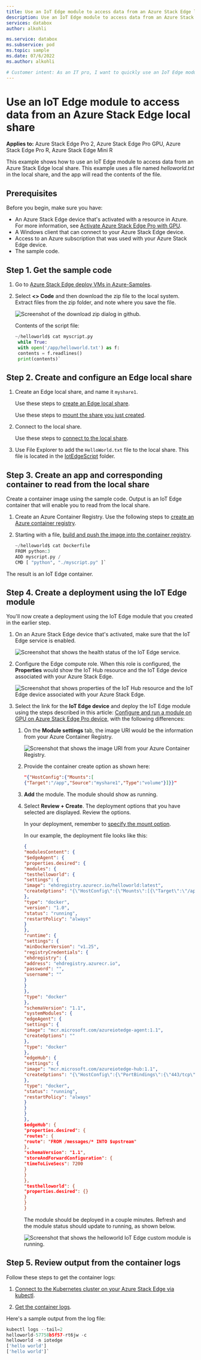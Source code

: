```yaml
---
title: Use an IoT Edge module to access data from an Azure Stack Edge local share.
description: Use an IoT Edge module to access data from an Azure Stack Edge local share.
services: databox
author: alkohli

ms.service: databox
ms.subservice: pod
ms.topic: sample
ms.date: 07/6/2022
ms.author: alkohli

# Customer intent: As an IT pro, I want to quickly use an IoT Edge module to access data from an Azure Stack Edge local share.
---
```


# Use an IoT Edge module to access data from an Azure Stack Edge local share

**Applies to:** Azure Stack Edge Pro 2, Azure Stack Edge Pro GPU, Azure Stack Edge Pro R, Azure Stack Edge Mini R

This example shows how to use an IoT Edge module to access data from an Azure Stack Edge local share. This example uses a file named *helloworld.txt* in the local share, and the app will read the contents of the file.

## Prerequisites

Before you begin, make sure you have:

- An Azure Stack Edge device that's activated with a resource in Azure. For more information, see [Activate Azure Stack Edge Pro with GPU](https://docs.microsoft.com/azure/databox-online/azure-stack-edge-gpu-deploy-activate).
- A Windows client that can connect to your Azure Stack Edge device.
- Access to an Azure subscription that was used with your Azure Stack Edge device.
- The sample code.

## Step 1. Get the sample code

1. Go to [Azure Stack Edge deploy VMs in Azure-Samples](https://github.com/Azure-Samples/azure-stack-edge-deploy-vms).

1. Select **<> Code** and then download the zip file to the local system. Extract files from the zip folder, and note where you save the file.

   ![Screenshot of the download zip dialog in github.](media/clone-or-download-the-zip-file-5.png)

   Contents of the script file:

   ```python
   ~/helloworld$ cat myscript.py
    while True:
    with open('/app/helloworld.txt') as f:
    contents = f.readlines()
    print(contents)`
   ```

## Step 2. Create and configure an Edge local share

1. Create an Edge local share, and name it `myshare1`.

   Use these steps to [create an Edge local share](https://docs.microsoft.com/azure/databox-online/azure-stack-edge-gpu-manage-shares#add-a-local-share).

   Use these steps to [mount the share you just created](https://docs.microsoft.com/azure/databox-online/azure-stack-edge-gpu-manage-shares#mount-a-share).

1. Connect to the local share.

   Use these steps to [connect to the local share](https://docs.microsoft.com/azure/databox-online/azure-stack-edge-gpu-deploy-add-shares#connect-to-the-share).

1. Use File Explorer to add the `HelloWorld.txt` file to the local share. This file is located in the  [IotEdgeScript](https://github.com/Azure-Samples/azure-stack-edge-deploy-vms/IotEdgeScript/) folder.

## Step 3. Create an app and corresponding container to read from the local share

Create a container image using the sample code. Output is an IoT Edge container that will enable you to read from the local share.

1. Create an Azure Container Registry. Use the following steps to [create an Azure container registry](https://docs.microsoft.com/azure/container-registry/container-registry-get-started-portal).

1. Starting with a file, [build and push the image into the container registry](https://docs.microsoft.com/azure/container-registry/container-registry-quickstart-task-cli#build-and-push-image-from-a-dockerfile).

   ```python
   ~/helloworld$ cat Dockerfile
   FROM python:3
   ADD myscript.py /
   CMD [ "python", "./myscript.py" ]`
   ```

The result is an IoT Edge container.

## Step 4. Create a deployment using the IoT Edge module

You'll now create a deployment using the IoT Edge module that you created in the earlier step.

1. On an Azure Stack Edge device that's activated, make sure that the IoT Edge service is enabled.

   ![Screenshot that shows the health status of the IoT Edge service.](media/iot-edge-service-status-1.png)

1. Configure the Edge compute role. When this role is configured, the **Properties** would show the IoT Hub resource and the IoT Edge device associated with your Azure Stack Edge.

   ![Screenshot that shows properties of the IoT Hub resource and the IoT Edge device associated with your Azure Stack Edge.](media/iot-edge-compute-role-properties-2.png)

1. Select the link for the **IoT Edge device** and deploy the IoT Edge module using the steps described in this article: [Configure and run a module on GPU on Azure Stack Edge Pro device](https://docs.microsoft.com/azure/databox-online/azure-stack-edge-gpu-configure-gpu-modules), with the following differences:

   1. On the **Module settings** tab, the image URI would be the information from your Azure Container Registry.

      ![Screenshot that shows the image URI from your Azure Container Registry.](media/iot-edge-module-image-uri-3.png)

   1. Provide the container create option as shown here:

      ```json
      "{"HostConfig":{"Mounts":[
      {"Target":"/app","Source":"myshare1","Type":"volume"}]}}"
      ```

   1. **Add** the module. The module should show as running.

   1. Select **Review + Create**. The deployment options that you have selected are displayed. Review the options.

      In your deployment, remember to [specify the mount option](https://microsoft.github.io/iotedge-k8s-doc/bp/storage/ase.html).

      In our example, the deployment file looks like this:

      ```json
      {
      "modulesContent": {
      "$edgeAgent": {
      "properties.desired": {
      "modules": {
      "testhelloworld": {
      "settings": {
      "image": "ehdregistry.azurecr.io/helloworld:latest",
      "createOptions": "{\"HostConfig\":{\"Mounts\":[{\"Target\":\"/app\",\"Source\":\"myshare1\",\"Type\":\"volume\"}]}}"
      },
      "type": "docker",
      "version": "1.0",
      "status": "running",
      "restartPolicy": "always"
      }
      },
      "runtime": {
      "settings": {
      "minDockerVersion": "v1.25",
      "registryCredentials": {
      "ehdregistry": {
      "address": "ehdregistry.azurecr.io",
      "password": "",
      "username": ""
      }
      }
      },
      "type": "docker"
      },
      "schemaVersion": "1.1",
      "systemModules": {
      "edgeAgent": {
      "settings": {
      "image": "mcr.microsoft.com/azureiotedge-agent:1.1",
      "createOptions": ""
      },
      "type": "docker"
      },
      "edgeHub": {
      "settings": {
      "image": "mcr.microsoft.com/azureiotedge-hub:1.1",
      "createOptions": "{\"HostConfig\":{\"PortBindings\":{\"443/tcp\":[{\"HostPort\":\"443\"}],\"5671/tcp\":[{\"HostPort\":\"5671\"}],\"8883/tcp\":[{\"HostPort\":\"8883\"}]}}}"
      },
      "type": "docker",
      "status": "running",
      "restartPolicy": "always"
      }
      }
      }
      },
      $edgeHub": {
      "properties.desired": {
      "routes": {
      "route": "FROM /messages/* INTO $upstream"
      },
      "schemaVersion": "1.1",
      "storeAndForwardConfiguration": {
      "timeToLiveSecs": 7200
      }
      }
      },
      "testhelloworld": {
      "properties.desired": {}
      }
      }
      }
      ```

      The module should be deployed in a couple minutes. Refresh and the module status should update to running, as shown below.

      ![Screenshot that shows the helloworld IoT Edge custom module is running.](media/helloworld-iot-edge-custom-module-is-running-4.png)

## Step 5. Review output from the container logs

Follow these steps to get the container logs:

1. [Connect to the Kubernetes cluster on your Azure Stack Edge via kubectl](https://docs.microsoft.com/azure/databox-online/azure-stack-edge-gpu-create-kubernetes-cluster).

1. [Get the container logs](https://docs.microsoft.com/azure/databox-online/azure-stack-edge-gpu-connect-powershell-interface#to-get-container-logs).

Here's a sample output from the log file:

   ```python
   kubectl logs --tail=2
   helloworld-57758b5f57-rt6jw -c 
   helloworld -n iotedge
   ['hello world']
   ['hello world']`
   ```

